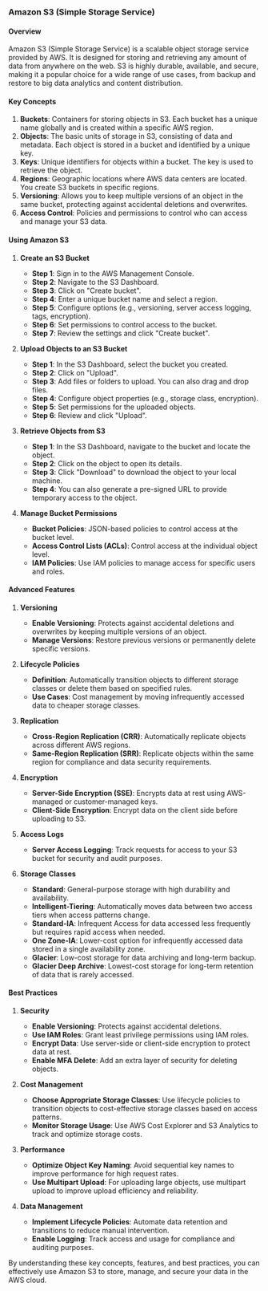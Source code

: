 ### Amazon S3 (Simple Storage Service)

#### Overview

Amazon S3 (Simple Storage Service) is a scalable object storage service provided by AWS. It is designed for storing and retrieving any amount of data from anywhere on the web. S3 is highly durable, available, and secure, making it a popular choice for a wide range of use cases, from backup and restore to big data analytics and content distribution.

#### Key Concepts

1. **Buckets**: Containers for storing objects in S3. Each bucket has a unique name globally and is created within a specific AWS region.
2. **Objects**: The basic units of storage in S3, consisting of data and metadata. Each object is stored in a bucket and identified by a unique key.
3. **Keys**: Unique identifiers for objects within a bucket. The key is used to retrieve the object.
4. **Regions**: Geographic locations where AWS data centers are located. You create S3 buckets in specific regions.
5. **Versioning**: Allows you to keep multiple versions of an object in the same bucket, protecting against accidental deletions and overwrites.
6. **Access Control**: Policies and permissions to control who can access and manage your S3 data.

#### Using Amazon S3

1. **Create an S3 Bucket**
   - **Step 1**: Sign in to the AWS Management Console.
   - **Step 2**: Navigate to the S3 Dashboard.
   - **Step 3**: Click on "Create bucket".
   - **Step 4**: Enter a unique bucket name and select a region.
   - **Step 5**: Configure options (e.g., versioning, server access logging, tags, encryption).
   - **Step 6**: Set permissions to control access to the bucket.
   - **Step 7**: Review the settings and click "Create bucket".

2. **Upload Objects to an S3 Bucket**
   - **Step 1**: In the S3 Dashboard, select the bucket you created.
   - **Step 2**: Click on "Upload".
   - **Step 3**: Add files or folders to upload. You can also drag and drop files.
   - **Step 4**: Configure object properties (e.g., storage class, encryption).
   - **Step 5**: Set permissions for the uploaded objects.
   - **Step 6**: Review and click "Upload".

3. **Retrieve Objects from S3**
   - **Step 1**: In the S3 Dashboard, navigate to the bucket and locate the object.
   - **Step 2**: Click on the object to open its details.
   - **Step 3**: Click "Download" to download the object to your local machine.
   - **Step 4**: You can also generate a pre-signed URL to provide temporary access to the object.

4. **Manage Bucket Permissions**
   - **Bucket Policies**: JSON-based policies to control access at the bucket level.
   - **Access Control Lists (ACLs)**: Control access at the individual object level.
   - **IAM Policies**: Use IAM policies to manage access for specific users and roles.

#### Advanced Features

1. **Versioning**
   - **Enable Versioning**: Protects against accidental deletions and overwrites by keeping multiple versions of an object.
   - **Manage Versions**: Restore previous versions or permanently delete specific versions.

2. **Lifecycle Policies**
   - **Definition**: Automatically transition objects to different storage classes or delete them based on specified rules.
   - **Use Cases**: Cost management by moving infrequently accessed data to cheaper storage classes.

3. **Replication**
   - **Cross-Region Replication (CRR)**: Automatically replicate objects across different AWS regions.
   - **Same-Region Replication (SRR)**: Replicate objects within the same region for compliance and data security requirements.

4. **Encryption**
   - **Server-Side Encryption (SSE)**: Encrypts data at rest using AWS-managed or customer-managed keys.
   - **Client-Side Encryption**: Encrypt data on the client side before uploading to S3.

5. **Access Logs**
   - **Server Access Logging**: Track requests for access to your S3 bucket for security and audit purposes.

6. **Storage Classes**
   - **Standard**: General-purpose storage with high durability and availability.
   - **Intelligent-Tiering**: Automatically moves data between two access tiers when access patterns change.
   - **Standard-IA**: Infrequent Access for data accessed less frequently but requires rapid access when needed.
   - **One Zone-IA**: Lower-cost option for infrequently accessed data stored in a single availability zone.
   - **Glacier**: Low-cost storage for data archiving and long-term backup.
   - **Glacier Deep Archive**: Lowest-cost storage for long-term retention of data that is rarely accessed.

#### Best Practices

1. **Security**
   - **Enable Versioning**: Protects against accidental deletions.
   - **Use IAM Roles**: Grant least privilege permissions using IAM roles.
   - **Encrypt Data**: Use server-side or client-side encryption to protect data at rest.
   - **Enable MFA Delete**: Add an extra layer of security for deleting objects.

2. **Cost Management**
   - **Choose Appropriate Storage Classes**: Use lifecycle policies to transition objects to cost-effective storage classes based on access patterns.
   - **Monitor Storage Usage**: Use AWS Cost Explorer and S3 Analytics to track and optimize storage costs.

3. **Performance**
   - **Optimize Object Key Naming**: Avoid sequential key names to improve performance for high request rates.
   - **Use Multipart Upload**: For uploading large objects, use multipart upload to improve upload efficiency and reliability.

4. **Data Management**
   - **Implement Lifecycle Policies**: Automate data retention and transitions to reduce manual intervention.
   - **Enable Logging**: Track access and usage for compliance and auditing purposes.

By understanding these key concepts, features, and best practices, you can effectively use Amazon S3 to store, manage, and secure your data in the AWS cloud.